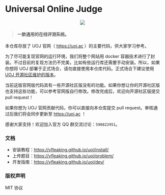 # Universal Online Judge

<p align="center"><img src="https://github.com/vfleaking/uoj/blob/master/uoj/1/pictures/UOJ.png?raw=true"></p>

> #### 一款通用的在线评测系统。

本仓库存放了 UOJ 官网（ https://uoj.ac ）的主要代码，供大家学习参考。

为了尽可能复现官网的运行环境，我们将整个网站用 docker 容器技术进行了封装。不过目前的复现方法仍不完美，比如有些运行库还需要手动安装。所以，如果你想将 UOJ 部署于正式场合，请勿直接使用本仓库代码。正式场合下建议使用[UOJ 开源社区维护的版本](https://github.com/UniversalOJ/UOJ-System)。

当前这版官网版代码具有一些开源社区版没有的功能。如果你想让你的开源社区版也支持这些功能，可以参考官网版自行修改。修改完成后，欢迎向开源社区版提交 pull request！

如果你想为 UOJ 官网贡献代码，你可以直接向本仓库提交 pull request。审核通过后我们将会同步更新至  https://uoj.ac ！

感谢大家支持！欢迎加入官方 QQ 群交流讨论：`590822951`。

### 文档

* 安装教程：https://vfleaking.github.io/uoj/install/
* 上传题目：https://vfleaking.github.io/uoj/problem/
* 开发指南：https://vfleaking.github.io/uoj/dev/

### 版权声明

MIT 协议
